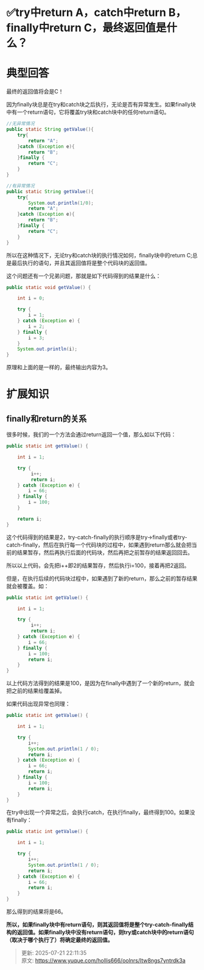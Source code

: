 # ✅try中return A，catch中return B，finally中return C，最终返回值是什么？

# 典型回答


最终的返回值将会是C！



因为finally块总是在try和catch块之后执行，无论是否有异常发生。如果finally块中有一个return语句，它将覆盖try块和catch块中的任何return语句。



```java
//无异常情况
public static String getValue(){
    try{
        return "A";
    }catch (Exception e){
        return "B";
    }finally {
        return "C";
    }
}

//有异常情况
public static String getValue(){
    try{
        System.out.println(1/0);
        return "A";
    }catch (Exception e){
        return "B";
    }finally {
        return "C";
    }
}
```



所以在这种情况下，无论try和catch块的执行情况如何，finally块中的return C;总是最后执行的语句，并且其返回值将是整个代码块的返回值。



这个问题还有一个兄弟问题，那就是如下代码得到的结果是什么：



```java
public static void getValue() {

    int i = 0;

    try {
        i = 1;
    } catch (Exception e) {
        i = 2;
    } finally {
        i = 3;
    }
    System.out.println(i);
}
```



原理和上面的是一样的，最终输出内容为3。



# 扩展知识


## finally和return的关系


很多时候，我们的一个方法会通过return返回一个值，那么如以下代码：



```java
public static int getValue() {

    int i = 1;

    try {
         i++;
         return i;
    } catch (Exception e) {
        i = 66;
    } finally {
        i = 100;
    }

    return i;
}
```



这个代码得到的结果是2，try-catch-finally的执行顺序是try->finally或者try-catch-finally，然后在执行每一个代码块的过程中，如果遇到return那么就会把当前的结果暂存，然后再执行后面的代码块，然后再把之前暂存的结果返回回去。



所以以上代码，会先把i++即2的结果暂存，然后执行i=100，接着再把2返回。



但是，在执行后续的代码块过程中，如果遇到了新的return，那么之前的暂存结果就会被覆盖。如：



```java
public static int getValue() {

    int i = 1;

    try {
         i++;
         return i;
    } catch (Exception e) {
        i = 66;
    } finally {
        i = 100;
        return i;
    }
}
```



以上代码方法得到的结果是100，是因为在finally中遇到了一个新的return，就会把之前的结果给覆盖掉。



如果代码出现异常也同理：



```java
public static int getValue() {

    int i = 1;

    try {
        i++;
        System.out.println(1 / 0);
        return i;
    } catch (Exception e) {
        i = 66;
        return i;
    } finally {
        i = 100;
        return i;
    }
}
```



在try中出现一个异常之后，会执行catch，在执行finally，最终得到100。如果没有finally：



```java
public static int getValue() {

    int i = 1;

    try {
        i++;
        System.out.println(1 / 0);
        return i;
    } catch (Exception e) {
        i = 66;
        return i;
    } 
}
```



那么得到的结果将是66。



**所以，如果finally块中有return语句，则其返回值将是整个try-catch-finally结构的返回值。如果finally块中没有return语句，则try或catch块中的return语句（取决于哪个执行了）将确定最终的返回值。**

  




> 更新: 2025-07-21 22:11:35  
> 原文: <https://www.yuque.com/hollis666/oolnrs/ltw8ngs7yntrdk3a>